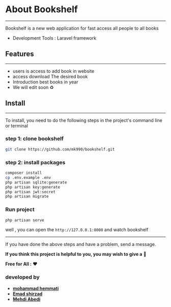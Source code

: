 # About Bookshelf

-----

Bookshelf is a new web application for fast access all people to all books

- Development Tools : Laravel framework

## Features

-----

- users is access to add book in website
- access download The desired book
- Introduction best books in year
- We will edit soon ♻️

## Install

-----

To install, you need to do the following steps in the project's command line or terminal

### step 1: clone bookshelf

```sh
git clone https://github.com/mk990/bookshelf.git
```

### step 2: install packages

```sh
composer install
cp .env.example .env 
php artisan sqlite:generate
php artisan key:generate
php artisan jwt:secret
php artisan migrate 
```

### Run project

```sh
php artisan serve
```

well , you can open the `http://127.0.0.1:8000` and watch bookshelf

-----

If you have done the above steps and have a problem, send a message.

**If you think this project is helpful to you, you may wish to give a** 🌟

**Free for All :** ❤️

### developed by

- **[mohammad hemmati](https://github.com/mk990)**
- **[Emad shirzad](https://github.com/Emadshirzad)**
- **[Mehdi Abedi](https://github.com/mehdiabedimehr)**
